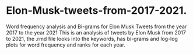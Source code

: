 # Elon-Musk-tweets-from-2017-2021.
Word frequency analysis and Bi-grams for Elon Musk Tweets from the year 2017 to the year 2021  This is an analysis of tweets by Elon Musk from 2017 to 2021, the .rmd file looks into the keywords, has bi-grams and log-log plots for word frequency and ranks for each year.
